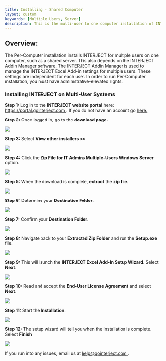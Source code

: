 ```yaml
---
title: Installing - Shared Computer
layout: custom
keywords: [Multiple Users, Server]
description: This is the multi-user to one computer installation of INTERJECT.
---
```


##  **Overview:**

The Per-Computer installation installs INTERJECT for multiple users on one computer, such as a shared server. This also depends on the INTERJECT Addin Manager software. The INTERJECT Addin Manager is used to manage the INTERJECT Excel Add-in settings for multiple users. These settings are independent for each user. In order to run Per-Computer installation, you must have administrative-elevated rights. 

###  Installing INTERJECT on Multi-User Systems 

**Step 1:** Log in to the **INTERJECT website portal** here: [ https://portal.gointerject.com ](https://portal.gointerject.com/login.html). If you do not have an account go [ here. ](https://portal.gointerject.com/invite.html?mode=create)

**Step 2:** Once logged in, go to the **download page.**

![](/images/SharedComputer/15.jpg)

  


**Step 3:** Select **View other installers >>**

![](/images/SharedComputer/16.jpg)

  


**Step 4:** Click the **Zip File for IT Admins Multiple-Users Windows Server** option. 

![](/images/SharedComputer/17.jpg)

  


**Step 5:** When the download is complete, **extract** the **zip file**. 

![](/images/SharedComputer/22.jpg)

  


**Step 6:** Determine your **Destination Folder**. 

![](/images/SharedComputer/24.jpg)

  


**Step 7:** Confirm your **Destination Folder**. 

![](/images/SharedComputer/25.jpg)

  


**Step 8:** Navigate back to your **Extracted Zip Folder** and run the **Setup.exe** file. 

![](/images/SharedComputer/32.jpg)

  


**Step 9:** This will launch the **INTERJECT Excel Add-In Setup Wizard**. Select **Next**. 

![](/images/SharedComputer/33.jpg)

  


**Step 10:** Read and accept the **End-User License Agreement** and select **Next**. 

![](/images/SharedComputer/34.jpg)

  


**Step 11:** Start the **Installation**. 

![](/images/SharedComputer/35.jpg)

  


**Step 12:** The setup wizard will tell you when the installation is complete. Select **Finish**

![](/images/SharedComputer/36.jpg)

  


If you run into any issues, email us at [ help@gointerject.com ](mailto:help@gointerject.com). 
